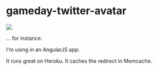 gameday-twitter-avatar
======================


  <img src="http://gameday-twitter-avatar.herokuapp.com/twitter/ivarvong">
  
... for instance.

I'm using in an AngularJS app.

It runs great on Heroku. It caches the redirect in Memcache.
